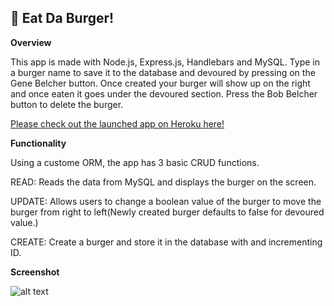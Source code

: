 🍔 Eat Da Burger!
------------------

**Overview**


This app is made with Node.js, Express.js, Handlebars and MySQL. Type in a burger name to save it to the database and devoured by pressing on the Gene Belcher button. Once created your burger will show up on the right and once eaten it goes under the devoured section. Press the Bob Belcher button to delete the burger.

[Please check out the launched app on Heroku here!](https://murmuring-meadow-20459.herokuapp.com/) 

**Functionality**

Using a custome ORM, the app has 3 basic CRUD functions.

READ: Reads the data from MySQL and displays the burger on the screen.

UPDATE: Allows users to change a boolean value of the burger to move the burger from right to left(Newly created burger defaults to false for devoured value.)

CREATE: Create a burger and store it in the database with and incrementing ID.

**Screenshot**

![alt text](/burgers/public/assets/img/screenshot.png "Screenshot")


